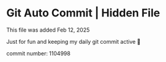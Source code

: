 # Git Auto Commit | Hidden File

This file was added Feb 12, 2025

Just for fun and keeping my daily git commit active 🤪

commit number: 1104998
